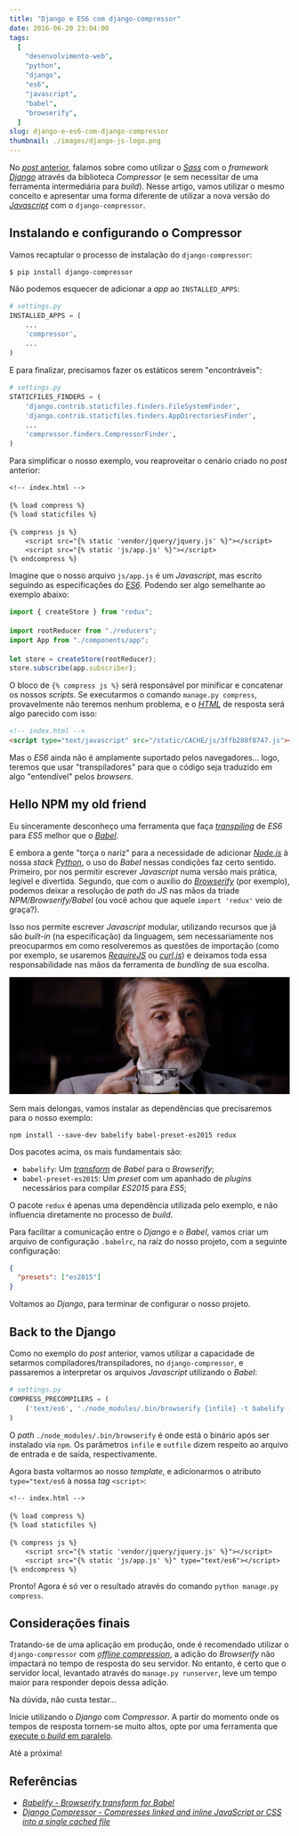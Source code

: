 ```yaml
---
title: "Django e ES6 com django-compressor"
date: 2016-06-20 23:04:00
tags:
  [
    "desenvolvimento-web",
    "python",
    "django",
    "es6",
    "javascript",
    "babel",
    "browserify",
  ]
slug: django-e-es6-com-django-compressor
thumbnail: ./images/django-js-logo.png
---
```


No [_post_ anterior](/2016/06/04/django-e-sass-com-django-compressor.html "Django e Sass com django-compressor"),
falamos sobre como utilizar o [_Sass_](/tag/sass.html "Leia mais sobre Sass")
com o _framework_ [_Django_](/tag/django.html "Leia mais sobre Django")
através da biblioteca _Compressor_ (e sem necessitar de uma
ferramenta intermediária para _build_). Nesse artigo, vamos utilizar
o mesmo conceito e apresentar uma forma diferente de utilizar
a nova versão do [_Javascript_](/tag/javascript.html "Leia mais sobre Javascript")
com o `django-compressor`.

## Instalando e configurando o Compressor

Vamos recaptular o processo de instalação do `django-compressor`:

```text
$ pip install django-compressor
```

Não podemos esquecer de adicionar a _app_ ao `INSTALLED_APPS`:

```python
# settings.py
INSTALLED_APPS = (
    ...
    'compressor',
    ...
)
```

E para finalizar, precisamos fazer os estáticos serem "encontráveis":

```python
# settings.py
STATICFILES_FINDERS = (
    'django.contrib.staticfiles.finders.FileSystemFinder',
    'django.contrib.staticfiles.finders.AppDirectoriesFinder',
    ...
    'compressor.finders.CompressorFinder',
)
```

Para simplificar o nosso exemplo, vou reaproveitar o cenário criado no _post_
anterior:

```django-html
<!-- index.html -->

{% load compress %}
{% load staticfiles %}

{% compress js %}
    <script src="{% static 'vendor/jquery/jquery.js' %}"></script>
    <script src="{% static 'js/app.js' %}"></script>
{% endcompress %}
```

Imagine que o nosso arquivo `js/app.js` é um _Javascript_, mas escrito seguindo as
especificações do [_ES6_](/tag/es6.html "Leia mais sobre ES6"). Podendo ser algo
semelhante ao exemplo abaixo:

```javascript
import { createStore } from "redux";

import rootReducer from "./reducers";
import App from "./components/app";

let store = createStore(rootReducer);
store.subscribe(app.subscriber);
```

O bloco de `{% compress js %}` será responsável por minificar e concatenar os nossos _scripts_.
Se executarmos o comando `manage.py compress`, provavelmente não teremos nenhum problema,
e o [_HTML_](/tag/html.html "Leia mais sobre HTML") de resposta será algo parecido com isso:

```html
<!-- index.html -->
<script type="text/javascript" src="/static/CACHE/js/3ffb288f8747.js"></script>
```

Mas o _ES6_ ainda não é amplamente suportado pelos navegadores... logo, teremos
que usar "transpiladores" para que o código seja traduzido em algo "entendível" pelos _browsers_.

## Hello NPM my old friend

Eu sinceramente desconheço uma ferramenta que faça [_transpiling_](https://www.stevefenton.co.uk/2012/11/compiling-vs-transpiling/ "Compiling vs Transpiling")
de _ES6_ para _ES5_ melhor que o [_Babel_](https://babeljs.io/ "Use next generation JavaScript, today").

E embora a gente "torça o nariz" para a necessidade de adicionar [_Node.js_](/tag/node.html "Leia mais sobre Node")
à nossa _stack_ [_Python_](/tag/python.html "Leia mais sobre Python"), o uso do _Babel_ nessas condições faz
certo sentido. Primeiro, por nos permitir escrever _Javascript_
numa versão mais prática, legível e divertida. Segundo, que com o auxílio do
[_Browserify_](http://browserify.org/ "Browserify lets you require modules in the browser") (por exemplo),
podemos deixar a resolução de _path_ do _JS_ nas mãos da tríade _NPM/Browserify/Babel_
(ou você achou que aquele `import 'redux'` veio de graça?).

Isso nos permite escrever _Javascript_ modular, utilizando recursos que já são _built-in_
(na especificação) da linguagem, sem necessariamente nos preocuparmos em como resolveremos as
questões de importação (como por exemplo, se usaremos [_RequireJS_](http://requirejs.org/ "RequireJS is a JavaScript file and module loader")
ou [_curl.js_](https://github.com/cujojs/curl "curl.js is small, fast, extensible module loader"))
e deixamos toda essa responsabilidade nas mãos da ferramenta de _bundling_ de sua escolha.

!["Django + Babel é como dar um Auf Wiedersehen para o ES5 (fallsdownz.blogspot.com.br)"](./images/django-babel-auf-wiedersehen.png "Django + Babel é como dar um Auf Wiedersehen para o ES5 (fallsdownz.blogspot.com.br)")

Sem mais delongas, vamos instalar as dependências que precisaremos para o nosso exemplo:

```text
npm install --save-dev babelify babel-preset-es2015 redux
```

Dos pacotes acima, os mais fundamentais são:

- `babelify`: Um [_transform_](http://babeljs.io/docs/plugins/#transform "Babel plugins") de _Babel_ para o _Browserify_;
- `babel-preset-es2015`: Um _preset_ com um apanhado de _plugins_ necessários para compilar _ES2015_ para _ES5_;

O pacote `redux` é apenas uma dependência utilizada pelo exemplo, e não
influencia diretamente no processo de _build_.

Para facilitar a comunicação entre o _Django_ e o _Babel_, vamos criar um arquivo de configuração
`.babelrc`, na raíz do nosso projeto, com a seguinte configuração:

```json
{
  "presets": ["es2015"]
}
```

Voltamos ao _Django_, para terminar de configurar o nosso projeto.

## Back to the Django

Como no exemplo do _post_ anterior, vamos utilizar a capacidade de setarmos
compiladores/transpiladores, no `django-compressor`, e passaremos a interpretar
os arquivos _Javascript_ utilizando o _Babel_:

```python
# settings.py
COMPRESS_PRECOMPILERS = (
    ('text/es6', './node_modules/.bin/browserify {infile} -t babelify --outfile {outfile}'),
)
```

O _path_ `./node_modules/.bin/browserify` é onde está o binário após ser instalado
via `npm`. Os parâmetros `infile` e `outfile` dizem respeito ao arquivo de entrada e
de saída, respectivamente.

Agora basta voltarmos ao nosso _template_, e adicionarmos o atributo `type="text/es6` à
nossa _tag_ `<script>`:

```django-html
<!-- index.html -->

{% load compress %}
{% load staticfiles %}

{% compress js %}
    <script src="{% static 'vendor/jquery/jquery.js' %}"></script>
    <script src="{% static 'js/app.js' %}" type="text/es6"></script>
{% endcompress %}
```

Pronto! Agora é só ver o resultado através do comando `python manage.py compress`.

## Considerações finais

Tratando-se de uma aplicação em produção, onde é recomendado utilizar o `django-compressor`
com [_offline compression_](http://django-compressor.readthedocs.io/en/latest/scenarios/#offline-compression "Offline compression"),
a adição do _Browserify_ não impactará no tempo de resposta
do seu servidor. No entanto, é certo que o servidor local, levantado através do
`manage.py runserver`, leve um tempo maior para responder depois dessa adição.

Na dúvida, não custa testar...

Inicie utilizando o _Django_ com _Compressor_. A partir do momento onde os
tempos de resposta tornem-se muito altos, opte por uma ferramenta que
[execute o _build_ em paralelo](/2016/02/22/vivendo-sem-o-grunt.html "Vivendo sem o Grunt").

Até a próxima!

## Referências

- [_Babelify - Browserify transform for Babel_](https://github.com/babel/babelify)
- [_Django Compressor - Compresses linked and inline JavaScript or CSS into a single cached file_](https://django-compressor.readthedocs.io/en/latest/)
